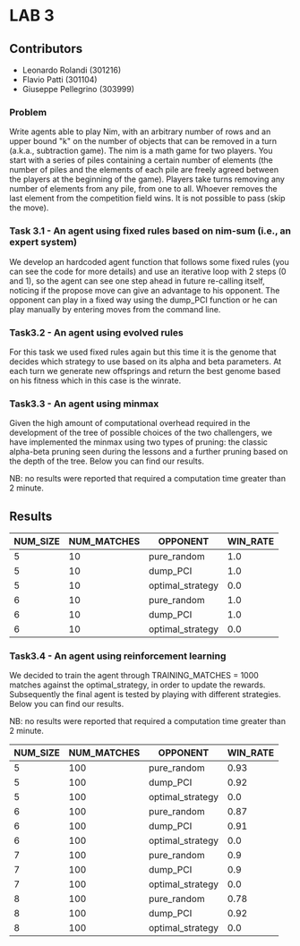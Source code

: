 # LAB 3

## Contributors
-  Leonardo Rolandi (301216)
-  Flavio Patti (301104)
-  Giuseppe Pellegrino (303999) 

### Problem
Write agents able to play Nim, with an arbitrary number of rows and an upper bound "k" on the number of objects that can be removed in a turn (a.k.a., subtraction game).
The nim is a math game for two players. You start with a series of piles containing a certain number of elements (the number of piles and the elements of each pile are freely agreed between the players at the beginning of the game). Players take turns removing any number of elements from any pile, from one to all. Whoever removes the last element from the competition field wins. It is not possible to pass (skip the move).

### Task 3.1 - An agent using fixed rules based on nim-sum (i.e., an expert system)
We develop an hardcoded agent function that follows some fixed rules (you can see the code for more details) and use an iterative loop with 2 steps (0 and 1), so the agent can see one step ahead in future re-calling itself, noticing if the propose move can give an advantage to his opponent. The opponent can play in a fixed way using the dump_PCI function or he can play manually by entering moves from the command line.

### Task3.2 - An agent using evolved rules
For this task we used fixed rules again but this time it is the genome that decides which strategy to use based on its alpha and beta parameters.
At each turn we generate new offsprings and return the best genome based on his fitness which in this case is the winrate.

### Task3.3 - An agent using minmax
Given the high amount of computational overhead required in the development of the tree of possible choices of the two challengers, we have implemented the minmax using two types of pruning: the classic alpha-beta pruning seen during the lessons and a further pruning based on the depth of the tree. Below you can find our results.

NB: no results were reported that required a computation time greater than 2 minute.

## Results

|  NUM_SIZE | NUM_MATCHES |   OPPONENT       |  WIN_RATE  |
| --------- | ----------- | --------------   | ---------  |
|    5      |      10     |   pure_random    |     1.0    |
|    5      |      10     |    dump_PCI      |     1.0    |
|    5      |      10     | optimal_strategy |     0.0    |
|    6      |      10     |   pure_random    |     1.0    |
|    6      |      10     |    dump_PCI      |     1.0    |
|    6      |      10     | optimal_strategy |     0.0    |

### Task3.4 - An agent using reinforcement learning
We decided to train the agent through TRAINING_MATCHES = 1000 matches against the optimal_strategy, in order to update the rewards. Subsequently the final agent is tested by playing with different strategies. Below you can find our results.

NB: no results were reported that required a computation time greater than 2 minute.

|  NUM_SIZE | NUM_MATCHES  |   OPPONENT       |  WIN_RATE   |
| --------- | -----------  | --------------   | ---------   |
|    5      |      100     |   pure_random    |     0.93    |
|    5      |      100     |    dump_PCI      |     0.92    |
|    5      |      100     | optimal_strategy |     0.0     |
|    6      |      100     |   pure_random    |     0.87    |
|    6      |      100     |    dump_PCI      |     0.91    |
|    6      |      100     | optimal_strategy |     0.0     |
|    7      |      100     |   pure_random    |     0.9     |
|    7      |      100     |    dump_PCI      |     0.9     |
|    7      |      100     | optimal_strategy |     0.0     |
|    8      |      100     |   pure_random    |     0.78    |
|    8      |      100     |    dump_PCI      |     0.92    |
|    8      |      100     | optimal_strategy |     0.0     |